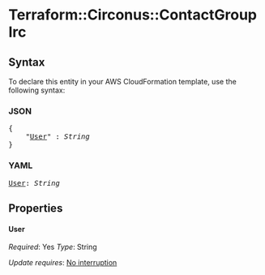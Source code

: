 # Terraform::Circonus::ContactGroup Irc

## Syntax

To declare this entity in your AWS CloudFormation template, use the following syntax:

### JSON

<pre>
{
    "<a href="#user" title="User">User</a>" : <i>String</i>
}
</pre>

### YAML

<pre>
<a href="#user" title="User">User</a>: <i>String</i>
</pre>

## Properties

#### User

_Required_: Yes
_Type_: String

_Update requires_: [No interruption](https://docs.aws.amazon.com/AWSCloudFormation/latest/UserGuide/using-cfn-updating-stacks-update-behaviors.html#update-no-interrupt)

